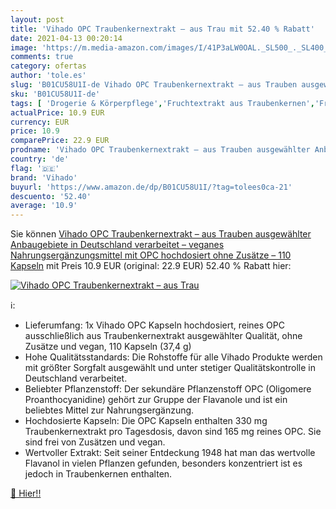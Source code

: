 ```yaml
---
layout: post
title: 'Vihado OPC Traubenkernextrakt – aus Trau mit 52.40 % Rabatt'
date: 2021-04-13 00:20:14
image: 'https://m.media-amazon.com/images/I/41P3aLW0OAL._SL500_._SL400_.jpg'
comments: true
category: ofertas
author: 'tole.es'
slug: 'B01CU58U1I-de Vihado OPC Traubenkernextrakt – aus Trauben ausgewählter...'
sku: 'B01CU58U1I-de'
tags: [ 'Drogerie & Körperpflege','Fruchtextrakt aus Traubenkernen','Fruchtextrakte','Pflanzliche Ergänzungsmittel','Vitamine, Mineralien & Ergänzungsmittel','vihado', ]
actualPrice: 10.9 EUR
currency: EUR
price: 10.9
comparePrice: 22.9 EUR
prodname: 'Vihado OPC Traubenkernextrakt – aus Trauben ausgewählter Anbaugebiete  in Deutschland verarbeitet – veganes Nahrungsergänzungsmittel mit OPC hochdosiert  ohne Zusätze – 110 Kapseln'
country: 'de'
flag: '🇩🇪'
brand: 'Vihado'
buyurl: 'https://www.amazon.de/dp/B01CU58U1I/?tag=tolees0ca-21'
descuento: '52.40'
average: '10.9'
---
```


Sie können [Vihado OPC Traubenkernextrakt – aus Trauben ausgewählter Anbaugebiete  in Deutschland verarbeitet – veganes Nahrungsergänzungsmittel mit OPC hochdosiert  ohne Zusätze – 110 Kapseln](https://www.amazon.de/dp/B01CU58U1I/?tag=tolees0ca-21) mit Preis 10.9 EUR (original: 22.9 EUR) 52.40 % Rabatt hier:

[![Vihado OPC Traubenkernextrakt – aus Trau](https://m.media-amazon.com/images/I/41P3aLW0OAL._SL500_._SL400_.jpg)](https://www.amazon.de/dp/B01CU58U1I/?tag=tolees0ca-21)

ℹ️:

- Lieferumfang: 1x Vihado OPC Kapseln hochdosiert, reines OPC ausschließlich aus Traubenkernextrakt ausgewählter Qualität, ohne Zusätze und vegan, 110 Kapseln (37,4 g)
- Hohe Qualitätsstandards: Die Rohstoffe für alle Vihado Produkte werden mit größter Sorgfalt ausgewählt und unter stetiger Qualitätskontrolle in Deutschland verarbeitet.
- Beliebter Pflanzenstoff: Der sekundäre Pflanzenstoff OPC (Oligomere Proanthocyanidine) gehört zur Gruppe der Flavanole und ist ein beliebtes Mittel zur Nahrungsergänzung.
- Hochdosierte Kapseln: Die OPC Kapseln enthalten 330 mg Traubenkernextrakt pro Tagesdosis, davon sind 165 mg reines OPC. Sie sind frei von Zusätzen und vegan.
- Wertvoller Extrakt: Seit seiner Entdeckung 1948 hat man das wertvolle Flavanol in vielen Pflanzen gefunden, besonders konzentriert ist es jedoch in Traubenkernen enthalten.

[🛒 Hier!!](https://www.amazon.de/dp/B01CU58U1I/?tag=tolees0ca-21)
